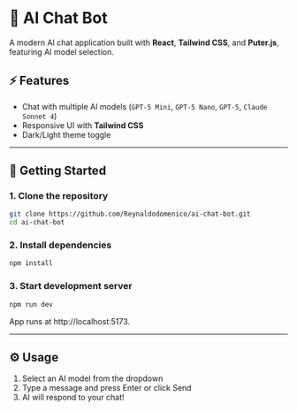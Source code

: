 # 💬 AI Chat Bot

A modern AI chat application built with **React**, **Tailwind CSS**, and **Puter.js**, featuring AI model selection.

## ⚡ Features

- Chat with multiple AI models (`GPT-5 Mini`, `GPT-5 Nano`, `GPT-5`, `Claude Sonnet 4`)  
- Responsive UI with **Tailwind CSS**   
- Dark/Light theme toggle  

---

## 🚀 Getting Started

### 1. Clone the repository

```bash
git clone https://github.com/Reynaldodomenico/ai-chat-bot.git
cd ai-chat-bot
```
### 2. Install dependencies
```bash
npm install
```

### 3. Start development server
```bash
npm run dev
```

App runs at http://localhost:5173.

---

## ⚙️ Usage
1. Select an AI model from the dropdown
2. Type a message and press Enter or click Send
3. AI will respond to your chat!
